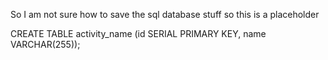 So I am not sure how to save the sql database stuff so this is a placeholder


CREATE TABLE activity_name (id SERIAL PRIMARY KEY, name VARCHAR(255));
